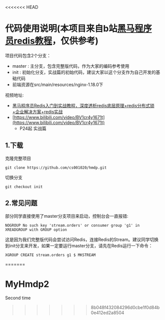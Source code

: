 <<<<<<< HEAD
# 代码使用说明(本项目来自b站[黑马程序员](https://space.bilibili.com/37974444)[redis教程](https://www.bilibili.com/video/BV1cr4y1671t)，仅供参考)

项目代码包含2个分支：
- master : 主分支，包含完整版代码，作为大家的编码参考使用
- init : 初始化分支，实战篇的初始代码，建议大家以这个分支作为自己开发的基础代码
- 前端资源在src/main/resources/nginx-1.18.0下

视频地址:
- [黑马程序员Redis入门到实战教程，深度透析redis底层原理+redis分布式锁+企业解决方案+redis实战](https://www.bilibili.com/video/BV1cr4y1671t)
- [https://www.bilibili.com/video/BV1cr4y1671t](https://www.bilibili.com/video/BV1cr4y1671t)
  - P24起 实战篇

## 1.下载
克隆完整项目
```git
git clone https://github.com/cs001020/hmdp.git
```
切换分支
```git
git checkout init
```

## 2.常见问题
部分同学直接使用了master分支项目来启动，控制台会一直报错:
```
NOGROUP No such key 'stream.orders' or consumer group 'g1' in XREADGROUP with GROUP option
```
这是因为我们完整版代码会尝试访问Redis，连接Redis的Stream。建议同学切换到init分支来开发，如果一定要运行master分支，请先在Redis运行一下命令：
```text
XGROUP CREATE stream.orders g1 $ MKSTREAM
```
=======
# MyHmdp2
Second time
>>>>>>> 8b048f432084296d0cbe1f0d84b0e412ed2a8504
